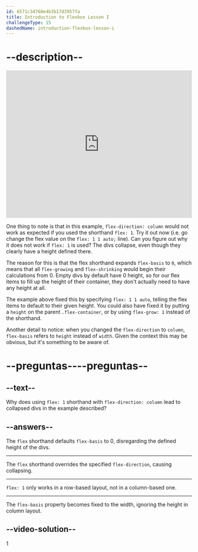 ```yaml
---
id: 6571c34768e4b3b17d3957fa
title: Introduction to Flexbox Lesson I
challengeType: 15
dashedName: introduction-flexbox-lesson-i
---
```


# --description--

<iframe allowfullscreen="true" allowpaymentrequest="true" allowtransparency="true" class="cp_embed_iframe " frameborder="0" height="400" width="100%" name="cp_embed_1" scrolling="no" src="https://codepen.io/TheOdinProjectExamples/embed/BaZKPdw?height=400&amp;default-tab=html%2Cresult&amp;slug-hash=BaZKPdw&amp;editable=true&amp;user=TheOdinProjectExamples&amp;name=cp_embed_1" style="width: 100%; overflow:hidden; display:block;" title="Insertar de CodePen" loading="lazy" id="cp_embed_BaZKPdw"></iframe>

One thing to note is that in this example, `flex-direction: column` would not work as expected if you used the shorthand `flex: 1`. Try it out now (i.e. go change the flex value on the `flex: 1 1 auto;` line). Can you figure out why it does not work if `flex: 1` is used? The divs collapse, even though they clearly have a height defined there.

The reason for this is that the flex shorthand expands `flex-basis` to `0`, which means that all `flex-growing` and `flex-shrinking` would begin their calculations from 0. Empty divs by default have 0 height, so for our flex items to fill up the height of their container, they don't actually need to have any height at all.

The example above fixed this by specifying `flex: 1 1 auto`, telling the flex items to default to their given height. You could also have fixed it by putting a `height` on the parent `.flex-container`, or by using `flex-grow: 1` instead of the shorthand.

Another detail to notice: when you changed the `flex-direction` to `column`, `flex-basis` refers to `height` instead of `width`. Given the context this may be obvious, but it's something to be aware of.

# --preguntas----preguntas--

## --text--

Why does using `flex: 1` shorthand with `flex-direction: column` lead to collapsed divs in the example described?

## --answers--

The `flex` shorthand defaults `flex-basis` to 0, disregarding the defined height of the divs.

---

The `flex` shorthand overrides the specified `flex-direction`, causing collapsing.

---

`flex: 1` only works in a row-based layout, not in a column-based one.

---

The `flex-basis` property becomes fixed to the width, ignoring the height in column layout.


## --video-solution--

1
